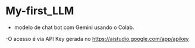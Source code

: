 # My-first_LLM
- modelo de chat bot com Gemini usando o Colab.


-O acesso  é via API Key gerada no https://aistudio.google.com/app/apikey

